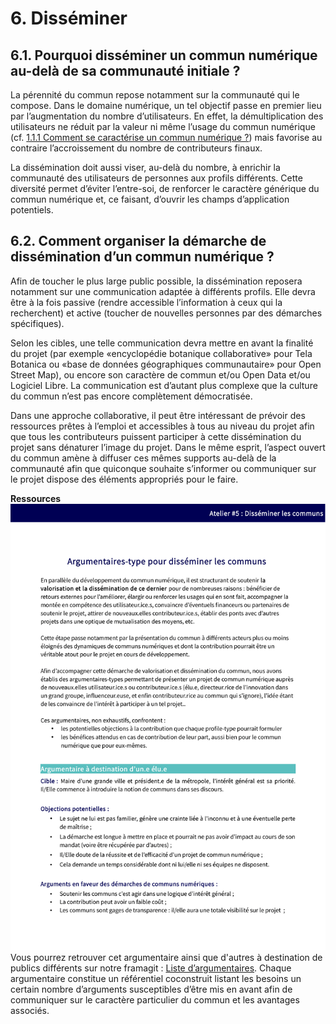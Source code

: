 # 6. Disséminer

## 6.1. Pourquoi disséminer un commun numérique au-delà de sa communauté initiale ?

La pérennité du commun repose notamment sur la communauté qui le compose. Dans le domaine numérique, un tel objectif passe en premier lieu par l’augmentation du nombre d’utilisateurs. En effet, la démultiplication des utilisateurs ne réduit par la valeur ni même l’usage du commun numérique \(cf. [1.1.1 Comment se caractérise un commun numérique ?](01-comprendre.md#1-1-1-comment-se-caracterise-un-commun-numerique)\) mais favorise au contraire l’accroissement du nombre de contributeurs finaux.

La dissémination doit aussi viser, au-delà du nombre, à enrichir la communauté des utilisateurs de personnes aux profils différents. Cette diversité permet d’éviter l’entre-soi, de renforcer le caractère générique du commun numérique et, ce faisant, d’ouvrir les champs d’application potentiels.

## 6.2. Comment organiser la démarche de dissémination d’un commun numérique ?

Afin de toucher le plus large public possible, la dissémination reposera notamment sur une communication adaptée à différents profils. Elle devra être à la fois passive \(rendre accessible l’information à ceux qui la recherchent\) et active \(toucher de nouvelles personnes par des démarches spécifiques\).

Selon les cibles, une telle communication devra mettre en avant la finalité du projet \(par exemple «encyclopédie botanique collaborative» pour Tela Botanica ou «base de données géographiques communautaire» pour Open Street Map\), ou encore son caractère de commun et/ou Open Data et/ou Logiciel Libre. La communication est d’autant plus complexe que la culture du commun n’est pas encore complètement démocratisée.

Dans une approche collaborative, il peut être intéressant de prévoir des ressources prêtes à l’emploi et accessibles à tous au niveau du projet afin que tous les contributeurs puissent participer à cette dissémination du projet sans dénaturer l’image du projet. Dans le même esprit, l’aspect ouvert du commun amène à diffuser ces mêmes supports au-delà de la communauté afin que quiconque souhaite s’informer ou communiquer sur le projet dispose des éléments appropriés pour le faire.

**Ressources** ![Argumentaire](../.gitbook/assets/5_Argumentaires_DisseminationCommuns-1.png) Vous pourrez retrouver cet argumentaire ainsi que d'autres à destination de publics différents sur notre framagit : [Liste d’argumentaires](../ressources/argumentaires-type-pour-disseminer-les-communs/). Chaque argumentaire constitue un référentiel coconstruit listant les besoins un certain nombre d’arguments susceptibles d’être mis en avant afin de communiquer sur le caractère particulier du commun et les avantages associés.

